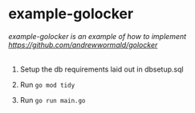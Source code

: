 # example-golocker

###### example-golocker is an example of how to implement https://github.com/andrewwormald/golocker
 
1. Setup the db requirements laid out in dbsetup.sql

2. Run `go mod tidy`

3. Run `go run main.go`
